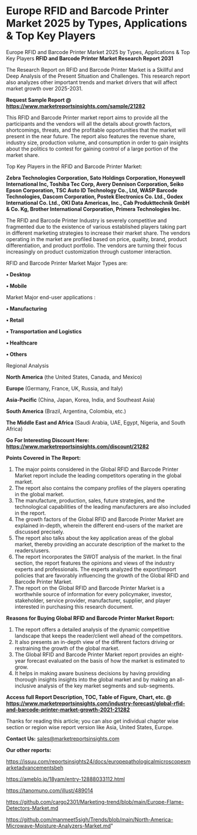 # Europe RFID and Barcode Printer Market 2025 by Types, Applications & Top Key Players
Europe RFID and Barcode Printer Market 2025 by Types, Applications & Top Key Players
<strong>RFID and Barcode Printer Market Research Report 2031</strong>

The Research Report on RFID and Barcode Printer Market is a Skillful and Deep Analysis of the Present Situation and Challenges. This research report also analyzes other important trends and market drivers that will affect market growth over 2025-2031.

<strong>Request Sample Report @ <a href=https://www.marketreportsinsights.com/sample/21282>https://www.marketreportsinsights.com/sample/21282</a></strong>

This RFID and Barcode Printer market report aims to provide all the participants and the vendors will all the details about growth factors, shortcomings, threats, and the profitable opportunities that the market will present in the near future. The report also features the revenue share, industry size, production volume, and consumption in order to gain insights about the politics to contest for gaining control of a large portion of the market share.

Top Key Players in the RFID and Barcode Printer Market:

<strong>Zebra Technologies Corporation, Sato Holdings Corporation, Honeywell International Inc, Toshiba Tec Corp, Avery Dennison Corporation, Seiko Epson Corporation, TSC Auto ID Technology Co., Ltd, WASP Barcode Technologies, Dascom Corporation, Postek Electronics Co. Ltd., Godex International Co. Ltd., OKI Data Americas, Inc., Cab Produkttechnik GmbH & Co. Kg, Brother International Corporation, Primera Technologies Inc.</strong>

The RFID and Barcode Printer Industry is severely competitive and fragmented due to the existence of various established players taking part in different marketing strategies to increase their market share. The vendors operating in the market are profiled based on price, quality, brand, product differentiation, and product portfolio. The vendors are turning their focus increasingly on product customization through customer interaction.

RFID and Barcode Printer Market Major Types are:

<strong>• Desktop

• Mobile</strong>

Market Major end-user applications :

<strong>• Manufacturing

• Retail

• Transportation and Logistics

• Healthcare

• Others</strong>

Regional Analysis

</u><strong><b>North America</b></strong> (the United States, Canada, and Mexico)

<strong><b>Europe </b></strong>(Germany, France, UK, Russia, and Italy)

<strong><b>Asia-Pacific</b></strong> (China, Japan, Korea, India, and Southeast Asia)

<strong><b>South America</b></strong> (Brazil, Argentina, Colombia, etc.)

<strong><b>The Middle East and Africa</b></strong> (Saudi Arabia, UAE, Egypt, Nigeria, and South Africa)

<strong>Go For Interesting Discount Here: <a href=https://www.marketreportsinsights.com/discount/21282>https://www.marketreportsinsights.com/discount/21282</a></strong>

<strong>Points Covered in The Report:</strong>
<ol>
  <li>The major points considered in the Global RFID and Barcode Printer Market report include the leading competitors operating in the global market.</li>
  <li>The report also contains the company profiles of the players operating in the global market.</li>
  <li>The manufacture, production, sales, future strategies, and the technological capabilities of the leading manufacturers are also included in the report.</li>
  <li>The growth factors of the Global RFID and Barcode Printer Market are explained in-depth, wherein the different end-users of the market are discussed precisely.</li>
  <li>The report also talks about the key application areas of the global market, thereby providing an accurate description of the market to the readers/users.</li>
  <li>The report incorporates the SWOT analysis of the market. In the final section, the report features the opinions and views of the industry experts and professionals. The experts analyzed the export/import policies that are favorably influencing the growth of the Global RFID and Barcode Printer Market.</li>
  <li>The report on the Global RFID and Barcode Printer Market is a worthwhile source of information for every policymaker, investor, stakeholder, service provider, manufacturer, supplier, and player interested in purchasing this research document.</li>
</ol>
<strong>Reasons for Buying Global RFID and Barcode Printer Market Report:</strong>

<ol>
  <li>The report offers a detailed analysis of the dynamic competitive landscape that keeps the reader/client well ahead of the competitors.</li>
  <li>It also presents an in-depth view of the different factors driving or restraining the growth of the global market.</li>
  <li>The Global RFID and Barcode Printer Market report provides an eight-year forecast evaluated on the basis of how the market is estimated to grow.</li>
  <li>It helps in making aware business decisions by having providing thorough insights insights into the global market and by making an all-inclusive analysis of the key market segments and sub-segments.</li>
</ol>
<strong>Access full Report Description, TOC, Table of Figure, Chart, etc. @ <a href=https://www.marketreportsinsights.com/industry-forecast/global-rfid-and-barcode-printer-market-growth-2021-21282>https://www.marketreportsinsights.com/industry-forecast/global-rfid-and-barcode-printer-market-growth-2021-21282</a></strong>


Thanks for reading this article; you can also get individual chapter wise section or region wise report version like Asia, United States, Europe.

<strong>Contact Us:</strong>
sales@marketreportsinsights.com

<strong>Our other reports:</strong>

<a href=https://issuu.com/reportsinsights24/docs/europepathologicalmicroscopesmarketadvancementsbeh>https://issuu.com/reportsinsights24/docs/europepathologicalmicroscopesmarketadvancementsbeh</a>

<a href=https://ameblo.jp/18yam/entry-12888033112.html>https://ameblo.jp/18yam/entry-12888033112.html</a>

<a href=https://tanomuno.com/illust/489014>https://tanomuno.com/illust/489014</a>

<a href=https://github.com/cargo2301/Marketing-trend/blob/main/Europe-Flame-Detectors-Market.md>https://github.com/cargo2301/Marketing-trend/blob/main/Europe-Flame-Detectors-Market.md</a>

<a href=https://github.com/manmeet5sigh/Trends/blob/main/North-America-Microwave-Moisture-Analyzers-Market.md>https://github.com/manmeet5sigh/Trends/blob/main/North-America-Microwave-Moisture-Analyzers-Market.md</a>"
